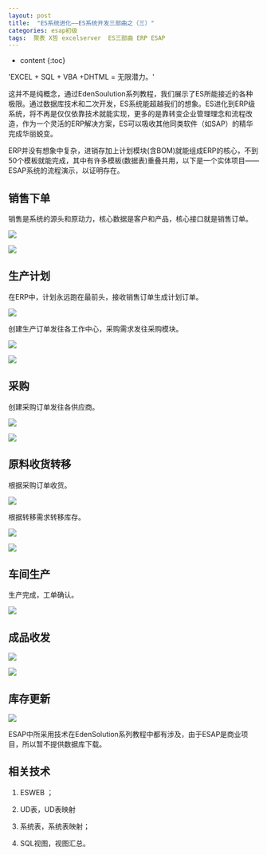```yaml
---
layout: post
title:  "ES系统进化——ES系统开发三部曲之（三）"
categories: esap初级
tags:  聚表 X哲 excelserver  ES三部曲 ERP ESAP
---
```


* content
{:toc}

'EXCEL + SQL + VBA +DHTML = 无限潜力。'

这并不是纯概念，通过EdenSoulution系列教程，我们展示了ES所能接近的各种极限。通过数据库技术和二次开发，ES系统能超越我们的想象。ES进化到ERP级系统，将不再是仅仅依靠技术就能实现，更多的是靠转变企业管理理念和流程改造，作为一个灵活的ERP解决方案，ES可以吸收其他同类软件（如SAP）的精华完成华丽蜕变。

ERP并没有想象中复杂，进销存加上计划模块(含BOM)就能组成ERP的核心，不到50个模板就能完成，其中有许多模板(数据表)重叠共用，以下是一个实体项目——ESAP系统的流程演示，以证明存在。

## 销售下单

销售是系统的源头和原动力，核心数据是客户和产品，核心接口就是销售订单。

![](/img/es3-1.jpg) 

![](/img/es3-2.jpg) 

## 生产计划

在ERP中，计划永远跑在最前头，接收销售订单生成计划订单。

![](/img/es3-3.jpg) 

创建生产订单发往各工作中心，采购需求发往采购模块。

![](/img/es3-4.jpg) 

![](/img/es3-5.jpg) 

## 采购

创建采购订单发往各供应商。

![](/img/es3-6.jpg) 

![](/img/es3-7.jpg) 

## 原料收货转移

根据采购订单收货。

![](/img/es3-8.jpg) 

根据转移需求转移库存。  

![](/img/es3-9.jpg) 

![](/img/es3-10.jpg) 

## 车间生产

生产完成，工单确认。

![](/img/es3-11.jpg) 

## 成品收发

![](/img/es3-12.jpg) 

![](/img/es3-13.jpg) 

## 库存更新

![](/img/es3-13.jpg) 


ESAP中所采用技术在EdenSolution系列教程中都有涉及，由于ESAP是商业项目，所以暂不提供数据库下载。

## 相关技术

1. ESWEB ；

2. UD表，UD表映射

3. 系统表，系统表映射；

4. SQL视图，视图汇总。
